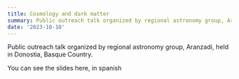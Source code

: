 ```yaml
---
title: Cosmology and dark matter
summary: Public outreach talk organized by regional astronomy group, Aranzadi, held in Donostia, Basque Country.
date: '2023-10-10'
---
```


Public outreach talk organized by regional astronomy group, Aranzadi, held in Donostia, Basque Country.

You can see the slides here, in spanish
